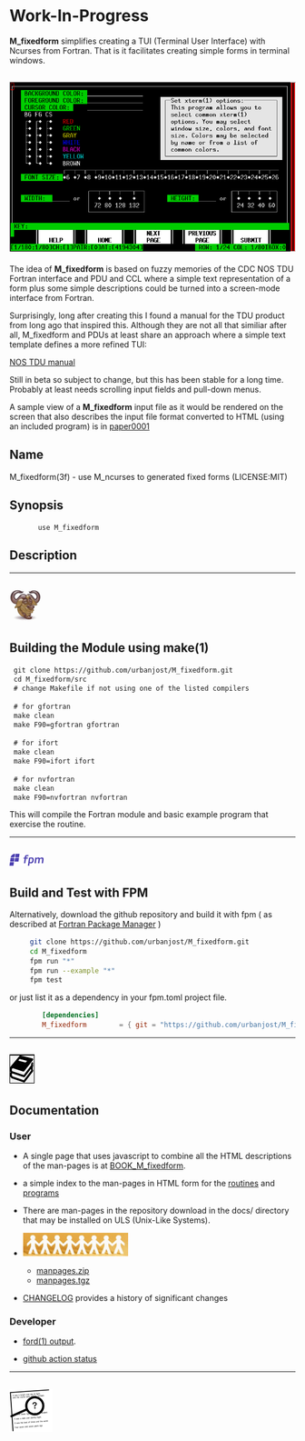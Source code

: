 # Work-In-Progress
   
   **M_fixedform** simplifies creating a TUI (Terminal User Interface)
   with Ncurses from Fortran. That is it facilitates creating simple
   forms in terminal windows.

## ![M_fixedform](docs/images/M_fixedform.gif)

   The idea of **M_fixedform** is based on fuzzy memories of the
   CDC NOS TDU Fortran interface and PDU and CCL where a simple text
   representation of a form plus some simple descriptions could be turned
   into a screen-mode interface from Fortran.

   Surprisingly, long after creating this I found a manual for the
   TDU product from long ago that inspired this. Although they are not
   all that similiar after all, M_fixedform and PDUs at least share an
   approach where a simple text template defines a more refined TUI:

   [NOS TDU manual](http://www.bitsavers.org/pdf/cdc/Tom_Hunter_Scans/NOS_2_Screen_Formatting_RefMan_Apr88.pdf)

   Still in beta so subject to change, but this has been stable for
   a long time. Probably at least needs scrolling input fields and
   pull-down menus.

   A sample view of a **M_fixedform** input file as it would be rendered on the
   screen that also describes the input file format converted to HTML (using an
   included program) is in 
   [paper0001](https://urbanjost.github.io/M_fixedform/paper0001.html) 

## Name
   M_fixedform(3f) - use M_ncurses to generated fixed forms
   (LICENSE:MIT)
## Synopsis
```text
       use M_fixedform
```
## Description

---
![gmake](docs/images/gnu.gif)
---
## Building the Module using make(1)
     git clone https://github.com/urbanjost/M_fixedform.git
     cd M_fixedform/src
     # change Makefile if not using one of the listed compilers
     
     # for gfortran
     make clean
     make F90=gfortran gfortran
     
     # for ifort
     make clean
     make F90=ifort ifort

     # for nvfortran
     make clean
     make F90=nvfortran nvfortran

This will compile the Fortran module and basic example
program that exercise the routine.

---
![-](docs/images/fpm_logo.gif)
---
## Build and Test with FPM

   Alternatively, download the github repository and build it with
   fpm ( as described at [Fortran Package Manager](https://github.com/fortran-lang/fpm) )

   ```bash
        git clone https://github.com/urbanjost/M_fixedform.git
        cd M_fixedform
        fpm run "*"
        fpm run --example "*"
        fpm test
   ```

   or just list it as a dependency in your fpm.toml project file.

```toml
        [dependencies]
        M_fixedform        = { git = "https://github.com/urbanjost/M_fixedform.git" }
```
---
![docs](docs/images/docs.gif)
---
## Documentation

### User
   - A single page that uses javascript to combine all the HTML
     descriptions of the man-pages is at 
     [BOOK_M_fixedform](https://urbanjost.github.io/M_fixedform/BOOK_M_fixedform.html).

   - a simple index to the man-pages in HTML form for the
   [routines](https://urbanjost.github.io/M_fixedform/man3.html) 
   and [programs](https://urbanjost.github.io/M_fixedform/man1.html) 

   - There are man-pages in the repository download in the docs/ directory
     that may be installed on ULS (Unix-Like Systems).

   - ![man-pages](docs/images/manpages.gif)
      + [manpages.zip](https://urbanjost.github.io/M_fixedform/manpages.zip)
      + [manpages.tgz](https://urbanjost.github.io/M_fixedform/manpages.tgz)

   - [CHANGELOG](docs/CHANGELOG.md) provides a history of significant changes

### Developer
   - [ford(1) output](https://urbanjost.github.io/M_fixedform/fpm-ford/index.html).
<!--
   - [doxygen(1) output](https://urbanjost.github.io/M_fixedform/doxygen_out/html/index.html).
-->
   - [github action status](docs/STATUS.md) 
---
![-](docs/images/ref.gif)
---
